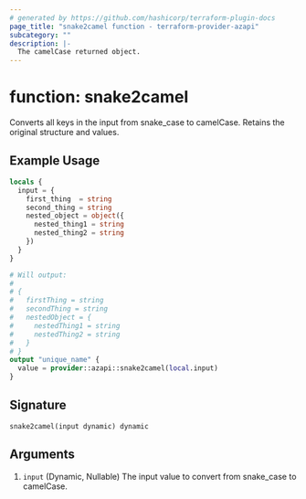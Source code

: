 ```yaml
---
# generated by https://github.com/hashicorp/terraform-plugin-docs
page_title: "snake2camel function - terraform-provider-azapi"
subcategory: ""
description: |-
  The camelCase returned object.
---
```


# function: snake2camel

Converts all keys in the input from snake_case to camelCase. Retains the original structure and values.

## Example Usage

```terraform
locals {
  input = {
    first_thing  = string
    second_thing = string
    nested_object = object({
      nested_thing1 = string
      nested_thing2 = string
    })
  }
}

# Will output:
#
# {
#   firstThing = string
#   secondThing = string
#   nestedObject = {
#     nestedThing1 = string
#     nestedThing2 = string
#   }
# }
output "unique_name" {
  value = provider::azapi::snake2camel(local.input)
}
```

## Signature

<!-- signature generated by tfplugindocs -->
```text
snake2camel(input dynamic) dynamic
```

## Arguments

<!-- arguments generated by tfplugindocs -->
1. `input` (Dynamic, Nullable) The input value to convert from snake_case to camelCase.

